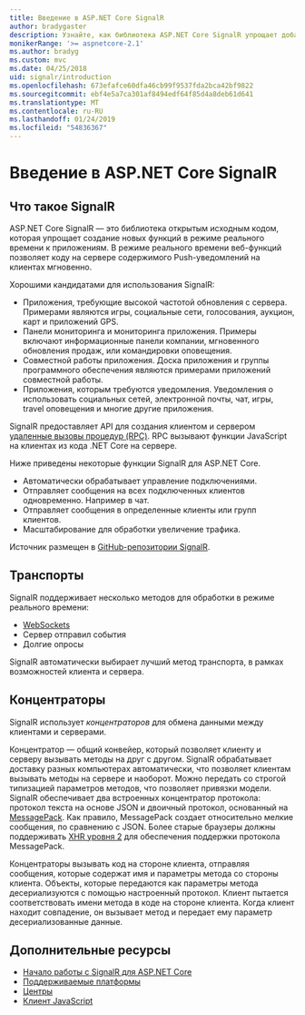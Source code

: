 ```yaml
---
title: Введение в ASP.NET Core SignalR
author: bradygaster
description: Узнайте, как библиотека ASP.NET Core SignalR упрощает добавление функциональности в режиме реального времени к приложениям.
monikerRange: '>= aspnetcore-2.1'
ms.author: bradyg
ms.custom: mvc
ms.date: 04/25/2018
uid: signalr/introduction
ms.openlocfilehash: 673efafce60dfa46cb99f9537fda2bca42bf9822
ms.sourcegitcommit: ebf4e5a7ca301af8494edf64f85d4a8deb61d641
ms.translationtype: MT
ms.contentlocale: ru-RU
ms.lasthandoff: 01/24/2019
ms.locfileid: "54836367"
---
```

# <a name="introduction-to-aspnet-core-signalr"></a>Введение в ASP.NET Core SignalR

## <a name="what-is-signalr"></a>Что такое SignalR

ASP.NET Core SignalR — это библиотека открытым исходным кодом, которая упрощает создание новых функций в режиме реального времени к приложениям. В режиме реального времени веб-функций позволяет коду на сервере содержимого Push-уведомлений на клиентах мгновенно.

Хорошими кандидатами для использования SignalR:

* Приложения, требующие высокой частотой обновления с сервера. Примерами являются игры, социальные сети, голосования, аукцион, карт и приложений GPS.
* Панели мониторинга и мониторинга приложения. Примеры включают информационные панели компании, мгновенного обновления продаж, или командировки оповещения.
* Совместной работы приложения. Доска приложения и группы программного обеспечения являются примерами приложений совместной работы.
* Приложения, которым требуются уведомления. Уведомления о использовать социальных сетей, электронной почты, чат, игры, travel оповещения и многие другие приложения.

SignalR предоставляет API для создания клиентом и сервером [удаленные вызовы процедур (RPC)](https://wikipedia.org/wiki/Remote_procedure_call). RPC вызывают функции JavaScript на клиентах из кода .NET Core на сервере.

Ниже приведены некоторые функции SignalR для ASP.NET Core.

* Автоматически обрабатывает управление подключениями.
* Отправляет сообщения на всех подключенных клиентов одновременно. Например в чат.
* Отправляет сообщения в определенные клиенты или групп клиентов.
* Масштабирование для обработки увеличение трафика.

Источник размещен в [GitHub-репозитории SignalR](https://github.com/aspnet/AspNetCore/tree/master/src/SignalR).

## <a name="transports"></a>Транспорты

SignalR поддерживает несколько методов для обработки в режиме реального времени:

* [WebSockets](https://tools.ietf.org/html/rfc7118)
* Сервер отправил события
* Долгие опросы

SignalR автоматически выбирает лучший метод транспорта, в рамках возможностей клиента и сервера.

## <a name="hubs"></a>Концентраторы

SignalR использует *концентраторов* для обмена данными между клиентами и серверами.

Концентратор — общий конвейер, который позволяет клиенту и серверу вызывать методы на друг с другом. SignalR обрабатывает доставку разных компьютерах автоматически, что позволяет клиентам вызывать методы на сервере и наоборот. Можно передать со строгой типизацией параметров методов, что позволяет привязки модели. SignalR обеспечивает два встроенных концентратор протокола: протокол текста на основе JSON и двоичный протокол, основанный на [MessagePack](https://msgpack.org/).  Как правило, MessagePack создает относительно мелкие сообщения, по сравнению с JSON. Более старые браузеры должны поддерживать [XHR уровня 2](https://caniuse.com/#feat=xhr2) для обеспечения поддержки протокола MessagePack.

Концентраторы вызывать код на стороне клиента, отправляя сообщения, которые содержат имя и параметры метода со стороны клиента. Объекты, которые передаются как параметры метода десериализуются с помощью настроенный протокол. Клиент пытается соответствовать имени метода в коде на стороне клиента. Когда клиент находит совпадение, он вызывает метод и передает ему параметр десериализованные данные.

## <a name="additional-resources"></a>Дополнительные ресурсы

* [Начало работы с SignalR для ASP.NET Core](xref:tutorials/signalr)
* [Поддерживаемые платформы](xref:signalr/supported-platforms)
* [Центры](xref:signalr/hubs)
* [Клиент JavaScript](xref:signalr/javascript-client)
